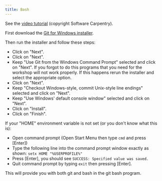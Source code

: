 ```yaml
---
title: Bash
---
```


See the [video tutorial](https://www.youtube.com/watch?v=339AEqk9c-8)
(copyright Software Carpentry).

First download the [Git for Windows installer](https://git-for-windows.github.io).

Then run the installer and follow these steps:

- Click on "Next".
- Click on "Next".
- Keep "Use Git from the Windows Command Prompt" selected and click on "Next".
  If you forgot to do this programs that you need for the workshop will not work properly.
  If this happens rerun the installer and select the appropriate option.
- Click on "Next".
- Keep "Checkout Windows-style, commit Unix-style line endings" selected and click on "Next".
- Keep "Use Windows' default console window" selected and click on "Next".
- Click on "Install".
- Click on "Finish".

If your "HOME" environment variable is not set (or you don't know what this is):
- Open command prompt (Open Start Menu then type `cmd` and press [Enter])
- Type the following line into the command prompt window exactly as shown: `setx HOME "%USERPROFILE%"`
- Press [Enter], you should see `SUCCESS: Specified value was saved.`
- Quit command prompt by typing `exit` then pressing [Enter].

This will provide you with both git and bash in the git bash program.

